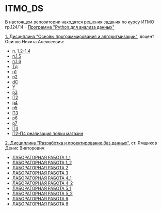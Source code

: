 # ITMO_DS

В настоящем репозитории находятся решения задания по курсу ИТМО 
гр.124/14 - [Программа "Python для анализа данных"](https://github.com/AndreyPovaliy/ITMO_DS/tree/main)


[1. Дисциплина "Основы программирования и алгоритмизации"](https://github.com/AndreyPovaliy/ITMO_DS/tree/main/01_programming_basics), доцент Осипов Никита Алексеевич:											
  - [п. 1.2-1.4](https://github.com/AndreyPovaliy/ITMO_DS/blob/main/01_programming_basics/01_Задания_по_курсу_ПовалийАА.docx)
  - [п.1.5](https://github.com/AndreyPovaliy/ITMO_DS/blob/main/01_programming_basics/use_case.puml)
  - [п.1.6](https://github.com/AndreyPovaliy/ITMO_DS/blob/main/01_programming_basics/diag_class.puml)
 - [Тд](https://github.com/AndreyPovaliy/ITMO_DS/blob/main/01_programming_basics/data_types.py)
 - [р1](https://github.com/AndreyPovaliy/ITMO_DS/blob/main/01_programming_basics/work_dt.py)
 - [р2](https://github.com/AndreyPovaliy/ITMO_DS/blob/main/01_programming_basics/work_dt.py)
 - [dC](https://github.com/AndreyPovaliy/ITMO_DS/blob/main/01_programming_basics/demoCost_задание.py)
 - [Y](https://github.com/AndreyPovaliy/ITMO_DS/blob/main/01_programming_basics/Year_постановка%20задачи.py)
 - [р3](https://github.com/AndreyPovaliy/ITMO_DS/blob/main/01_programming_basics/conditional.py)
 - [П2](https://github.com/AndreyPovaliy/ITMO_DS/blob/main/01_programming_basics/program_step2.py)
 - [р4](https://github.com/AndreyPovaliy/ITMO_DS/blob/main/01_programming_basics/cycles.py)
 - [р5](https://github.com/AndreyPovaliy/ITMO_DS/blob/main/01_programming_basics/list_dict.py)
 - [П3](https://github.com/AndreyPovaliy/ITMO_DS/blob/main/01_programming_basics/program_step3.py)
 - [р6](https://github.com/AndreyPovaliy/ITMO_DS/blob/main/01_programming_basics/functions.py)
 - [р7](https://github.com/AndreyPovaliy/ITMO_DS/blob/main/01_programming_basics/random_statistics.py)
 - [П4](https://github.com/AndreyPovaliy/ITMO_DS/blob/main/01_programming_basics/program_step4.py)
 - [П2-П4 реализация полки магазин](https://github.com/AndreyPovaliy/ITMO_DS/blob/main/01_programming_basics/program_step.py)
 
[2. Дисциплина "Разработка и проектирование баз данных"](https://github.com/AndreyPovaliy/ITMO_DS/tree/main/02_db_development), ст. Ямщиков Денис Викторович:	
- [ЛАБОРАТОРНАЯ РАБОТА 1_1](https://github.com/AndreyPovaliy/ITMO_DS/tree/main/02_db_development/lesson_1)
- [ЛАБОРАТОРНАЯ РАБОТА 1_2](https://github.com/AndreyPovaliy/ITMO_DS/tree/main/02_db_development/lesson_1)
- [ЛАБОРАТОРНАЯ РАБОТА 2](https://github.com/AndreyPovaliy/ITMO_DS/tree/main/02_db_development/lesson_2/lesson_2.sql)
- [ЛАБОРАТОРНАЯ РАБОТА 3](https://github.com/AndreyPovaliy/ITMO_DS/tree/main/02_db_development/lesson_3/lesson_3.sql)
- [ЛАБОРАТОРНАЯ РАБОТА 4_1](https://github.com/AndreyPovaliy/ITMO_DS/tree/main/02_db_development/lesson_4/lesson_4_1.sql)
- [ЛАБОРАТОРНАЯ РАБОТА 4_2](https://github.com/AndreyPovaliy/ITMO_DS/tree/main/02_db_development/lesson_4/lesson_4_2.sql)
- [ЛАБОРАТОРНАЯ РАБОТА 5_1](https://github.com/AndreyPovaliy/ITMO_DS/tree/main/02_db_development/lesson_5/lesson_5_1.sql)
- [ЛАБОРАТОРНАЯ РАБОТА 5_2](https://github.com/AndreyPovaliy/ITMO_DS/tree/main/02_db_development/lesson_5/lesson_5_2.sql)
- [ЛАБОРАТОРНАЯ РАБОТА 6](https://github.com/AndreyPovaliy/ITMO_DS/tree/main/02_db_development/lesson_6/lesson_6.sql)
- [ЛАБОРАТОРНАЯ РАБОТА 8](https://github.com/AndreyPovaliy/ITMO_DS/tree/main/02_db_development/lesson_8)